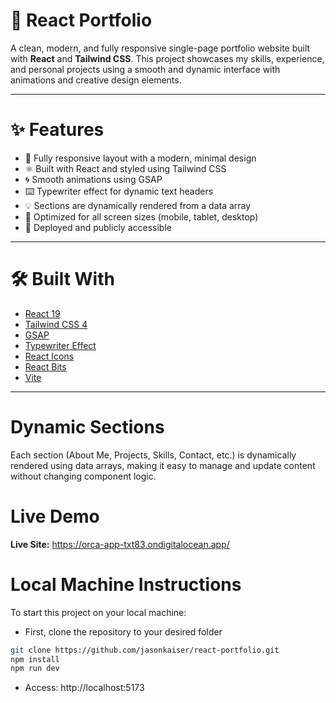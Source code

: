 # 💼 React Portfolio

A clean, modern, and fully responsive single-page portfolio website built with **React** and **Tailwind CSS**. This project showcases my skills, experience, and personal projects using a smooth and dynamic interface with animations and creative design elements.

---

# ✨ Features

- 🎨 Fully responsive layout with a modern, minimal design  
- ⚛️ Built with React and styled using Tailwind CSS  
- 🌀 Smooth animations using GSAP  
- ⌨️ Typewriter effect for dynamic text headers  
- 💡 Sections are dynamically rendered from a data array  
- 📱 Optimized for all screen sizes (mobile, tablet, desktop)  
- 🚀 Deployed and publicly accessible  

---

# 🛠️ Built With

- [React 19](https://react.dev/)
- [Tailwind CSS 4](https://tailwindcss.com/)
- [GSAP](https://greensock.com/gsap/)
- [Typewriter Effect](https://www.npmjs.com/package/typewriter-effect)
- [React Icons](https://react-icons.github.io/react-icons/)
- [React Bits](https://reactbits.dev)
- [Vite](https://vitejs.dev/)

---

# Dynamic Sections

Each section (About Me, Projects, Skills, Contact, etc.) is dynamically rendered using data arrays, making it easy to manage and update content without changing component logic.

# Live Demo

**Live Site:**  https://orca-app-txt83.ondigitalocean.app/


# Local Machine Instructions

To start this project on your local machine:

- First, clone the repository to your desired folder
```bash
git clone https://github.com/jasonkaiser/react-portfolio.git
npm install
npm run dev
```
- Access: http://localhost:5173


